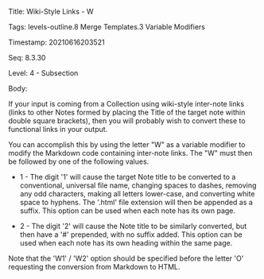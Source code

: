 Title:  Wiki-Style Links - W

Tags:   levels-outline.8 Merge Templates.3 Variable Modifiers

Timestamp: 20210616203521

Seq:    8.3.30

Level:  4 - Subsection

Body: 

If your input is coming from a Collection using wiki-style inter-note links (links to other Notes formed by placing the Title of the target note within double square brackets), then you will probably wish to convert these to functional links in your output. 

You can accomplish this by using the letter "W" as a variable modifier to modify the Markdown code containing inter-note links. The "W" must then be followed by one of the following values. 

* 1 - The digit '1' will cause the target Note title to be converted to a conventional, universal file name, changing spaces to dashes, removing any odd characters, making all letters lower-case, and converting white space to hyphens. The '.html' file extension will then be appended as a suffix. This option can be used when each note has its own page. 

* 2 - The digit '2' will cause the Note title to be similarly converted, but then have a '#' prepended, with no suffix added. This option can be used when each note has its own heading within the same page.

Note that the 'W1' / 'W2' option should be specified before the letter 'O' requesting the conversion from Markdown to HTML.
